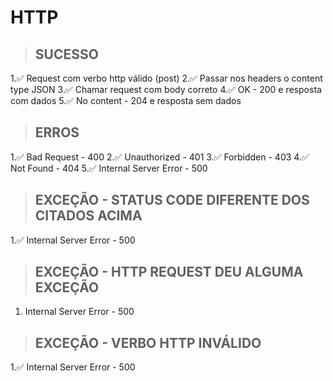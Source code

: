 # HTTP


> ## SUCESSO
1.✅ Request com verbo http válido (post)
2.✅ Passar nos headers o content type JSON
3.✅ Chamar request com body correto
4.✅ OK - 200 e resposta com dados
5.✅ No content - 204 e resposta sem dados

> ## ERROS
1.✅  Bad Request - 400
2.✅  Unauthorized - 401
3.✅  Forbidden - 403
4.✅  Not Found - 404
5.✅  Internal Server Error - 500

> ## EXCEÇÃO - STATUS CODE DIFERENTE DOS CITADOS ACIMA
1.✅  Internal Server Error - 500

> ## EXCEÇÃO - HTTP REQUEST DEU ALGUMA EXCEÇÃO
1. Internal Server Error - 500

> ## EXCEÇÃO - VERBO HTTP INVÁLIDO
1.✅  Internal Server Error - 500